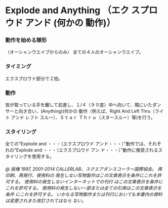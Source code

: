 

# Explode and Anything （エク スプロウド アンド (何かの 動作)）
### 動作を始める隊形

（オーシャンウエイブからのみ） 全ての４人のオーシャンウエイブ。

### タイミング
 エクスプロウド部分で２拍。
### 動作

皆が取っている手を離して前進し、１/４（９０度）中へ向いて、隣にいたダンサーと向き合い、(Anything)(何かの 動作（例えば、Right And Left Thru（ライト アンド レフト スルー）、Ｓｔａｒ Ｔｈｒｕ（スタースルー）等)を行う。

### スタイリング

全ての”Explode and ・・・（エクスプロウド アンド・・・）”動作では、それぞれの”Explode and ・・・（エクスプロウド アン ド・・・）”動作に推奨されるスタイリングを使用する。

###### @ 版権 1997, 2001-2014 CALLERLAB、スクエアダンスコーラー国際協会。 再印刷、再発行、使用料の 発生しない写物製作はこの文章表示を条件にこれを許可する。 使用料の発生しないインターネットでの刊行 はこの文章表示を条件にこれを許可する。 使用料の発生しない一部または全ての引用はこの文章表示を条件 にこれを許可する。 いかなる写物製作または刊行においても本書内の資料は変更されまた改訂されてはなら ない。



